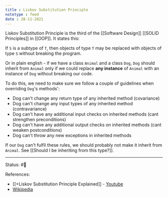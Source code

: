 ```yaml
---
title : Liskov Substitution Principle
notetype : feed
date : 28-11-2021
---
```


Liskov Substitution Principle is the third of the [[Software Design]] [[SOLID Principles]] in [[OOP]]. It states this:

If `S` is a subtype of `T`, then objects of type `T` may be replaced with objects of type `S` without breaking the program.

Or in plain english - if we have a class `Animal` and a class `Dog`, `Dog` should inherit from `Animal` only if we could replace **any instance** of `Animal` with an instance of `Dog` without breaking our code.

To do this, we need to make sure we follow a couple of guidelines when overriding `Dog`'s methods':
- Dog can't change any return type of any inherited method (covariance)
- Dog can't change any input types of any inherited method (contravariance)
- Dog can't have any additional input checks on inherited methods (cant strengthen preconditions)
- Dog can't have any additional output checks on inherited methods (cant weaken postconditions)
- Dog can't throw any new exceptions in inherited methods

If our `Dog` can't fulfil these rules, we should probably not make it inherit from `Animal`. See [[Should I be inheriting from this type?]].

-----

Status: #🌲 

References:
- [[+Liskov Substitution Principle Explained]] - [Youtube](https://www.youtube.com/watch?v=-3UXq2krhyw)
- [Wikipedia](https://en.wikipedia.org/wiki/Liskov_substitution_principle)